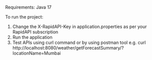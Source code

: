 Requirements: Java 17

To run the project: 
1. Change the X-RapidAPI-Key in application.properties as per your RapidAPI subscription
2. Run the application
3. Test APIs using curl command or by using postman tool
   e.g. curl http://localhost:8080/weather/getForecastSummary/?locationName=Mumbai
